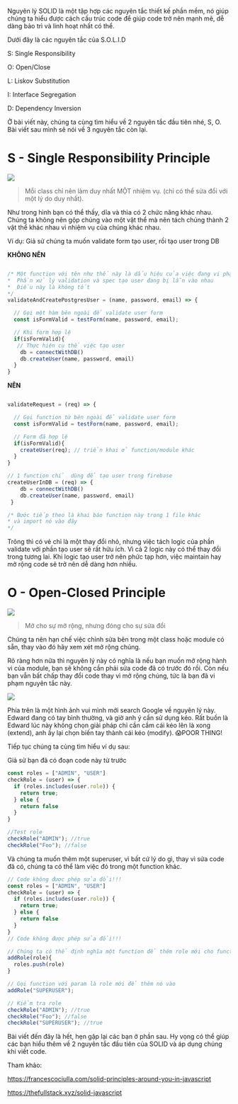 Nguyên lý SOLID là một tập hợp các nguyên tắc thiết kế phần mềm, nó giúp chúng ta hiểu được cách cấu trúc code để giúp code trở nên mạnh mẽ, dễ dàng bảo trì và linh hoạt nhất có thể.

Dưới đây là các nguyên tắc của S.O.L.I.D

S: Single Responsibility

O: Open/Close

L: Liskov Substitution

I: Interface Segregation

D: Dependency Inversion

Ở bài viết này, chúng ta cùng tìm hiểu về 2 nguyên tắc đầu tiên nhé, S, O. Bài viết sau mình sẽ nói về 3 nguyên tắc còn lại.
# S - Single Responsibility Principle
![](https://images.viblo.asia/ad5570c7-3ccc-4ac0-982c-67e1b513ecaa.jpg)

> Mỗi class chỉ nên làm duy nhất MỘT nhiệm vụ. (chỉ có thể sửa đổi với một lý do duy nhất).
> 
Như trong hình bạn có thể thấy, dĩa và thìa có 2 chức năng khác nhau. Chúng ta không nên gộp chúng vào một vật thể mà nên tách chúng thành 2 vật thể khác nhau vì nhiệm vụ của chúng khác nhau.

Ví dụ: Giả sử chúng ta muốn validate form tạo user, rồi tạo user trong DB


**KHÔNG NÊN**
```js

/* Một function với tên như thế này là dấu hiệu của việc đang vi phạm nguyên tắc Single Responsibility 
*  Phần xử lý validation và spec tạo user đang bị lẫn vào nhau
*  Điều này là không tốt
*/ 
validateAndCreatePostgresUser = (name, password, email) => {   

  // Gọi một hàm bên ngoài để validate user form
  const isFormValid = testForm(name, password, email); 

  // Khi form hợp lệ
  if(isFormValid){
   // Thực hiện cụ thể việc tạo user
    db = connectWithDB()
    db.createUser(name, password, email) 
  }
}
```
**NÊN**
```js

validateRequest = (req) => {

  // Gọi function từ bên ngoài để validate user form
  const isFormValid = testForm(name, password, email); 

  // Form đã hợp lệ
  if(isFormValid){
    createUser(req); // triển khai ở function/module khác
  }
}

// 1 function chỉ  dùng để tạo user trong firebase
createUserInDB = (req) => {
    db = connectWithDB()
    db.createUser(name, password, email) 
 }

/* Bước tiếp theo là khai báo function này trong 1 file khác
* và import nó vào đây
*/
```
Trông thì có vẻ chỉ là một thay đổi nhỏ, nhưng việc tách logic của phần validate với phần tạo user sẽ rất hữu ích. Vì cả 2 logic này có thể thay đổi trong tương lai. Khi logic tạo user trở nên phức tạp hơn, việc maintain hay mở rộng code sẽ trở nên dễ dàng hơn nhiều.


# O - Open-Closed Principle
![](https://images.viblo.asia/57aeabc8-f8e6-46bf-80d5-5eed4b748b8b.jpg)

> Mở  cho sự mở rộng, nhưng đóng cho sự sửa đổi

Chúng ta nên hạn chế việc chỉnh sửa bên trong một class hoặc module có sẵn, thay vào đó hãy xem xét mở rộng chúng.

Rõ ràng hơn nữa thì nguyên lý này có nghĩa là nếu bạn muốn mở rộng hành vi của module, bạn sẽ không cần phải sửa code đã có trước đó rồi. Còn nếu bạn vẫn bất chấp thay đổi code thay vì mở rộng chúng, tức là bạn đã vi phạm nguyên tắc này.

![](https://images.viblo.asia/2787f134-2003-4601-88df-4cbd6e5b853a.png)

Phía trên là một hình ảnh vui mình mới search Google về nguyên lý này. Edward đang có tay bình thường, và giờ anh ý cần sử dụng kéo. Rất buồn là Edward lúc này không chọn giải pháp chỉ cần cầm cái kéo lên là xong (extend), anh ấy lại chọn biến tay thành cái kéo (modify). :scream:POOR THING!


Tiếp tục chúng ta cùng tìm hiểu ví dụ sau:

Giả sử bạn đã có đoạn code này từ trước

```js
const roles = ["ADMIN", "USER"]
checkRole = (user) => {
  if (roles.includes(user.role)) {
    return true; 
  } else {
    return false
  }
}

//Test role
checkRole("ADMIN"); //true
checkRole("Foo"); //false
```

Và chúng ta muốn thêm một superuser, vì bất cứ lý do gì, thay vì sửa code đã có, chúng ta có thể làm việc đó trong một function khác.

```js
// Code không được phép sửa đổi!!!
const roles = ["ADMIN", "USER"]
checkRole = (user) => {
  if (roles.includes(user.role)) {
    return true; 
  } else {
    return false
  }
}
// Code không được phép sửa đổi!!!

// Chúng ta có thể định nghĩa một function để thêm role mới cho function này
addRole(role){
  roles.push(role)
}

// Gọi function với param là role mới để thêm nó vào
addRole("SUPERUSER");

// Kiểm tra role
checkRole("ADMIN"); //true
checkRole("Foo"); //false
checkRole("SUPERUSER"); //true
```




Bài viết đến đây là hết, hẹn gặp lại các bạn ở phần sau. Hy vọng có thể giúp các bạn hiểu thêm về 2 nguyên tắc đầu tiên của SOLID và áp dụng chúng khi viết code.

Tham khảo: 

https://francescociulla.com/solid-principles-around-you-in-javascript

https://thefullstack.xyz/solid-javascript